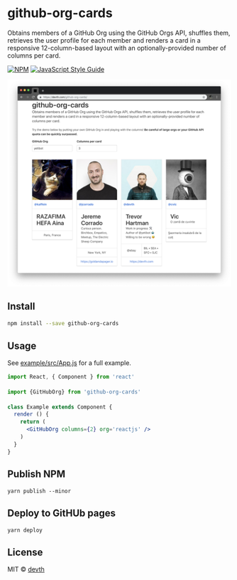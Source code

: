# github-org-cards

Obtains members of a GitHub Org using the GitHub Orgs API, shuffles them,
retrieves the user profile for each member and renders a card in a responsive
12-column-based layout with an optionally-provided number of columns per card.

[![NPM](https://img.shields.io/npm/v/github-org-cards.svg)](https://www.npmjs.com/package/github-org-cards) [![JavaScript Style Guide](https://img.shields.io/badge/code_style-standard-brightgreen.svg)](https://standardjs.com)

![github-org-cards](github-org-cards.png)

## Install

```bash
npm install --save github-org-cards
```

## Usage

See [example/src/App.js](example/src/App.js) for a full example.

```jsx
import React, { Component } from 'react'

import {GitHubOrg} from 'github-org-cards'

class Example extends Component {
  render () {
    return (
      <GitHubOrg columns={2} org='reactjs' />
    )
  }
}
```

## Publish NPM

```
yarn publish --minor
```

## Deploy to GitHUb pages

```
yarn deploy
```

## License

MIT © [devth](https://github.com/devth)
